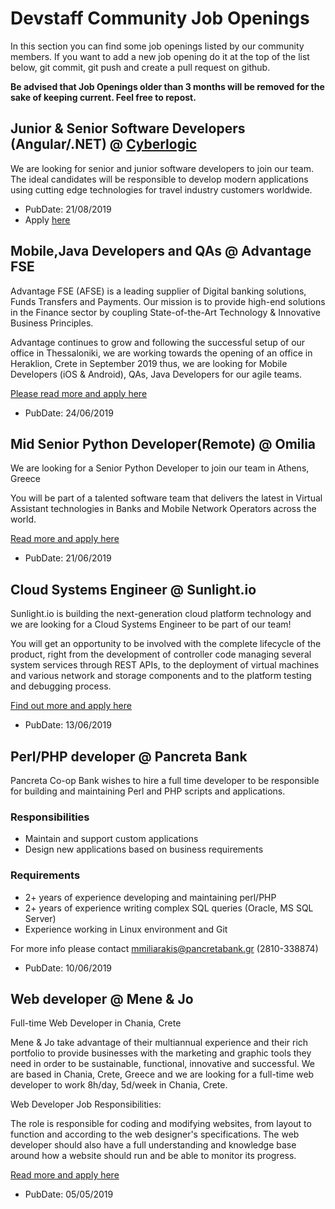 # Devstaff Community Job Openings

In this section you can find some job openings listed by our community members. If you want to add a new job opening do it at the top of the list below, git commit, git push and create a pull request on github.

__Be advised that Job Openings older than 3 months will be removed for the sake of keeping current. Feel free to repost.__

## Junior & Senior Software Developers (Angular/.NET) @ [Cyberlogic](http://www.cyberlogic.gr)

We are looking for senior and junior software developers to join our team. The ideal candidates will be responsible to develop modern applications using cutting edge technologies for travel industry customers worldwide.

* PubDate: 21/08/2019
* Apply [here](https://www.cyberlogic.gr/en/careers/)

## Mobile,Java Developers and QAs @ Advantage FSE

Advantage FSE (AFSE) is a leading supplier of Digital banking solutions, Funds Transfers and Payments. Our mission is to provide high-end solutions in the Finance sector by coupling State-of-the-Art Technology & Innovative Business Principles.

Advantage continues to grow and following the successful setup of our office in Thessaloniki, we are working towards the opening of an office in Heraklion, Crete in September 2019 thus, we are looking for Mobile Developers (iOS & Android), QAs, Java Developers for our agile teams.

[Please read more and apply here](https://advantage-fse.workable.com/)

* PubDate: 24/06/2019

## Mid Senior Python Developer(Remote) @ Omilia

We are looking for a Senior Python Developer to join our team in Athens, Greece

You will be part of a talented software team that delivers the latest in Virtual Assistant technologies in Banks and Mobile Network Operators across the world.

[Read more and apply here](https://omilia-ltd.workable.com/j/56E28D7809?viewed=true)

* PubDate: 21/06/2019

## Cloud Systems Engineer @ Sunlight.io

Sunlight.io is building the next-generation cloud platform technology and we are looking for a Cloud Systems Engineer to be part of our team!

You will get an opportunity to be involved with the complete lifecycle of the product, right from the development of controller code managing several system services through REST APIs, to the deployment of virtual machines and various network and storage components and to the platform testing and debugging process. 

[Find out more and apply here](https://sunlight-io.workable.com/)

* PubDate: 13/06/2019

## Perl/PHP developer @ Pancreta Bank

Pancreta Co-op Bank wishes to hire a full time developer to be responsible for building and maintaining Perl and PHP scripts and applications.

### Responsibilities

* Maintain and support custom applications
* Design new applications based on business requirements

### Requirements

* 2+ years of experience developing and maintaining perl/PHP
* 2+ years of experience writing complex SQL queries (Oracle, MS SQL Server)
* Experience working in Linux environment and Git

For more info please contact mmiliarakis@pancretabank.gr (2810-338874)

* PubDate: 10/06/2019

## Web developer @ Mene & Jo

Full-time Web Developer in Chania, Crete

Mene & Jo take advantage of their multiannual experience and their rich portfolio to provide businesses with the marketing and graphic tools they need in order to be sustainable, functional, innovative and successful. We are based in Chania, Crete, Greece and we are looking for a full-time web developer to work 8h/day, 5d/week in Chania, Crete.

Web Developer Job Responsibilities:

The role is responsible for coding and modifying websites, from layout to function and according to the web designer's specifications. The web developer should also have a full understanding and knowledge base around how a website should run and be able to monitor its progress.

[Read more and apply here](http://bit.ly/webdeveloperinchania)

* PubDate: 05/05/2019 
